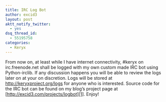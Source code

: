 ```yaml
---
title: IRC Log Bot
author: excid3
layout: post
aktt_notify_twitter:
  - yes
dsq_thread_id:
  - 55195758
categories:
  - Keryx
---
```

From now on, at least while I have internet connectivity, #keryx on irc.freenode.net shall be logged with my own custom made IRC bot using Python-irclib. If any discussion happens you will be able to review the logs later on at your on discretion. Logs will be stored at http://keryxproject.org/logs for anyone who is interested. Source code for the IRC bot can be found on my blog’s project page at [http://excid3.com/projects/logbot][1]. Enjoy!

   [1]: http://excid3.com/blog/projects/logbot
